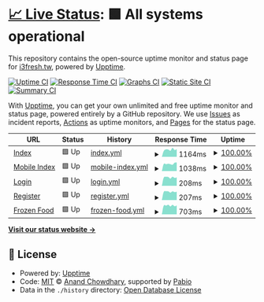 # [📈 Live Status](https://i3fresh-tw.github.io/status.i3fresh.tw): <!--live status--> **🟩 All systems operational**

This repository contains the open-source uptime monitor and status page for [i3fresh.tw](https://i3fresh.tw/), powered by [Upptime](https://github.com/upptime/upptime).

[![Uptime CI](https://github.com/i3fresh-tw/status.i3fresh.tw/workflows/Uptime%20CI/badge.svg)](https://github.com/i3fresh-tw/status.i3fresh.tw/actions?query=workflow%3A%22Uptime+CI%22)
[![Response Time CI](https://github.com/i3fresh-tw/status.i3fresh.tw/workflows/Response%20Time%20CI/badge.svg)](https://github.com/i3fresh-tw/status.i3fresh.tw/actions?query=workflow%3A%22Response+Time+CI%22)
[![Graphs CI](https://github.com/i3fresh-tw/status.i3fresh.tw/workflows/Graphs%20CI/badge.svg)](https://github.com/i3fresh-tw/status.i3fresh.tw/actions?query=workflow%3A%22Graphs+CI%22)
[![Static Site CI](https://github.com/i3fresh-tw/status.i3fresh.tw/workflows/Static%20Site%20CI/badge.svg)](https://github.com/i3fresh-tw/status.i3fresh.tw/actions?query=workflow%3A%22Static+Site+CI%22)
[![Summary CI](https://github.com/i3fresh-tw/status.i3fresh.tw/workflows/Summary%20CI/badge.svg)](https://github.com/i3fresh-tw/status.i3fresh.tw/actions?query=workflow%3A%22Summary+CI%22)

With [Upptime](https://upptime.js.org), you can get your own unlimited and free uptime monitor and status page, powered entirely by a GitHub repository. We use [Issues](https://github.com/i3fresh-tw/status.i3fresh.tw/issues) as incident reports, [Actions](https://github.com/i3fresh-tw/status.i3fresh.tw/actions) as uptime monitors, and [Pages](https://i3fresh-tw.github.io/status.i3fresh.tw) for the status page.

<!--start: status pages-->
<!-- This summary is generated by Upptime (https://github.com/upptime/upptime) -->
<!-- Do not edit this manually, your changes will be overwritten -->
<!-- prettier-ignore -->
| URL | Status | History | Response Time | Uptime |
| --- | ------ | ------- | ------------- | ------ |
| <img alt="" src="https://icons.duckduckgo.com/ip3/i3fresh.tw.ico" height="13"> [Index](https://i3fresh.tw/index.html) | 🟩 Up | [index.yml](https://github.com/i3fresh-tw/status.i3fresh.tw/commits/HEAD/history/index.yml) | <details><summary><img alt="Response time graph" src="./graphs/index/response-time-week.png" height="20"> 1164ms</summary><br><a href="https://status.i3fresh.tw/history/index"><img alt="Response time 1235" src="https://img.shields.io/endpoint?url=https%3A%2F%2Fraw.githubusercontent.com%2Fi3fresh-tw%2Fstatus.i3fresh.tw%2FHEAD%2Fapi%2Findex%2Fresponse-time.json"></a><br><a href="https://status.i3fresh.tw/history/index"><img alt="24-hour response time 1085" src="https://img.shields.io/endpoint?url=https%3A%2F%2Fraw.githubusercontent.com%2Fi3fresh-tw%2Fstatus.i3fresh.tw%2FHEAD%2Fapi%2Findex%2Fresponse-time-day.json"></a><br><a href="https://status.i3fresh.tw/history/index"><img alt="7-day response time 1164" src="https://img.shields.io/endpoint?url=https%3A%2F%2Fraw.githubusercontent.com%2Fi3fresh-tw%2Fstatus.i3fresh.tw%2FHEAD%2Fapi%2Findex%2Fresponse-time-week.json"></a><br><a href="https://status.i3fresh.tw/history/index"><img alt="30-day response time 1285" src="https://img.shields.io/endpoint?url=https%3A%2F%2Fraw.githubusercontent.com%2Fi3fresh-tw%2Fstatus.i3fresh.tw%2FHEAD%2Fapi%2Findex%2Fresponse-time-month.json"></a><br><a href="https://status.i3fresh.tw/history/index"><img alt="1-year response time 1235" src="https://img.shields.io/endpoint?url=https%3A%2F%2Fraw.githubusercontent.com%2Fi3fresh-tw%2Fstatus.i3fresh.tw%2FHEAD%2Fapi%2Findex%2Fresponse-time-year.json"></a></details> | <details><summary><a href="https://status.i3fresh.tw/history/index">100.00%</a></summary><a href="https://status.i3fresh.tw/history/index"><img alt="All-time uptime 100.00%" src="https://img.shields.io/endpoint?url=https%3A%2F%2Fraw.githubusercontent.com%2Fi3fresh-tw%2Fstatus.i3fresh.tw%2FHEAD%2Fapi%2Findex%2Fuptime.json"></a><br><a href="https://status.i3fresh.tw/history/index"><img alt="24-hour uptime 100.00%" src="https://img.shields.io/endpoint?url=https%3A%2F%2Fraw.githubusercontent.com%2Fi3fresh-tw%2Fstatus.i3fresh.tw%2FHEAD%2Fapi%2Findex%2Fuptime-day.json"></a><br><a href="https://status.i3fresh.tw/history/index"><img alt="7-day uptime 100.00%" src="https://img.shields.io/endpoint?url=https%3A%2F%2Fraw.githubusercontent.com%2Fi3fresh-tw%2Fstatus.i3fresh.tw%2FHEAD%2Fapi%2Findex%2Fuptime-week.json"></a><br><a href="https://status.i3fresh.tw/history/index"><img alt="30-day uptime 100.00%" src="https://img.shields.io/endpoint?url=https%3A%2F%2Fraw.githubusercontent.com%2Fi3fresh-tw%2Fstatus.i3fresh.tw%2FHEAD%2Fapi%2Findex%2Fuptime-month.json"></a><br><a href="https://status.i3fresh.tw/history/index"><img alt="1-year uptime 100.00%" src="https://img.shields.io/endpoint?url=https%3A%2F%2Fraw.githubusercontent.com%2Fi3fresh-tw%2Fstatus.i3fresh.tw%2FHEAD%2Fapi%2Findex%2Fuptime-year.json"></a></details>
| <img alt="" src="https://icons.duckduckgo.com/ip3/mob.i3fresh.tw.ico" height="13"> [Mobile Index](https://mob.i3fresh.tw/index.html) | 🟩 Up | [mobile-index.yml](https://github.com/i3fresh-tw/status.i3fresh.tw/commits/HEAD/history/mobile-index.yml) | <details><summary><img alt="Response time graph" src="./graphs/mobile-index/response-time-week.png" height="20"> 1038ms</summary><br><a href="https://status.i3fresh.tw/history/mobile-index"><img alt="Response time 1190" src="https://img.shields.io/endpoint?url=https%3A%2F%2Fraw.githubusercontent.com%2Fi3fresh-tw%2Fstatus.i3fresh.tw%2FHEAD%2Fapi%2Fmobile-index%2Fresponse-time.json"></a><br><a href="https://status.i3fresh.tw/history/mobile-index"><img alt="24-hour response time 1060" src="https://img.shields.io/endpoint?url=https%3A%2F%2Fraw.githubusercontent.com%2Fi3fresh-tw%2Fstatus.i3fresh.tw%2FHEAD%2Fapi%2Fmobile-index%2Fresponse-time-day.json"></a><br><a href="https://status.i3fresh.tw/history/mobile-index"><img alt="7-day response time 1038" src="https://img.shields.io/endpoint?url=https%3A%2F%2Fraw.githubusercontent.com%2Fi3fresh-tw%2Fstatus.i3fresh.tw%2FHEAD%2Fapi%2Fmobile-index%2Fresponse-time-week.json"></a><br><a href="https://status.i3fresh.tw/history/mobile-index"><img alt="30-day response time 1206" src="https://img.shields.io/endpoint?url=https%3A%2F%2Fraw.githubusercontent.com%2Fi3fresh-tw%2Fstatus.i3fresh.tw%2FHEAD%2Fapi%2Fmobile-index%2Fresponse-time-month.json"></a><br><a href="https://status.i3fresh.tw/history/mobile-index"><img alt="1-year response time 1190" src="https://img.shields.io/endpoint?url=https%3A%2F%2Fraw.githubusercontent.com%2Fi3fresh-tw%2Fstatus.i3fresh.tw%2FHEAD%2Fapi%2Fmobile-index%2Fresponse-time-year.json"></a></details> | <details><summary><a href="https://status.i3fresh.tw/history/mobile-index">100.00%</a></summary><a href="https://status.i3fresh.tw/history/mobile-index"><img alt="All-time uptime 100.00%" src="https://img.shields.io/endpoint?url=https%3A%2F%2Fraw.githubusercontent.com%2Fi3fresh-tw%2Fstatus.i3fresh.tw%2FHEAD%2Fapi%2Fmobile-index%2Fuptime.json"></a><br><a href="https://status.i3fresh.tw/history/mobile-index"><img alt="24-hour uptime 100.00%" src="https://img.shields.io/endpoint?url=https%3A%2F%2Fraw.githubusercontent.com%2Fi3fresh-tw%2Fstatus.i3fresh.tw%2FHEAD%2Fapi%2Fmobile-index%2Fuptime-day.json"></a><br><a href="https://status.i3fresh.tw/history/mobile-index"><img alt="7-day uptime 100.00%" src="https://img.shields.io/endpoint?url=https%3A%2F%2Fraw.githubusercontent.com%2Fi3fresh-tw%2Fstatus.i3fresh.tw%2FHEAD%2Fapi%2Fmobile-index%2Fuptime-week.json"></a><br><a href="https://status.i3fresh.tw/history/mobile-index"><img alt="30-day uptime 100.00%" src="https://img.shields.io/endpoint?url=https%3A%2F%2Fraw.githubusercontent.com%2Fi3fresh-tw%2Fstatus.i3fresh.tw%2FHEAD%2Fapi%2Fmobile-index%2Fuptime-month.json"></a><br><a href="https://status.i3fresh.tw/history/mobile-index"><img alt="1-year uptime 100.00%" src="https://img.shields.io/endpoint?url=https%3A%2F%2Fraw.githubusercontent.com%2Fi3fresh-tw%2Fstatus.i3fresh.tw%2FHEAD%2Fapi%2Fmobile-index%2Fuptime-year.json"></a></details>
| <img alt="" src="https://icons.duckduckgo.com/ip3/i3fresh.tw.ico" height="13"> [Login](https://i3fresh.tw/login.html) | 🟩 Up | [login.yml](https://github.com/i3fresh-tw/status.i3fresh.tw/commits/HEAD/history/login.yml) | <details><summary><img alt="Response time graph" src="./graphs/login/response-time-week.png" height="20"> 208ms</summary><br><a href="https://status.i3fresh.tw/history/login"><img alt="Response time 198" src="https://img.shields.io/endpoint?url=https%3A%2F%2Fraw.githubusercontent.com%2Fi3fresh-tw%2Fstatus.i3fresh.tw%2FHEAD%2Fapi%2Flogin%2Fresponse-time.json"></a><br><a href="https://status.i3fresh.tw/history/login"><img alt="24-hour response time 194" src="https://img.shields.io/endpoint?url=https%3A%2F%2Fraw.githubusercontent.com%2Fi3fresh-tw%2Fstatus.i3fresh.tw%2FHEAD%2Fapi%2Flogin%2Fresponse-time-day.json"></a><br><a href="https://status.i3fresh.tw/history/login"><img alt="7-day response time 208" src="https://img.shields.io/endpoint?url=https%3A%2F%2Fraw.githubusercontent.com%2Fi3fresh-tw%2Fstatus.i3fresh.tw%2FHEAD%2Fapi%2Flogin%2Fresponse-time-week.json"></a><br><a href="https://status.i3fresh.tw/history/login"><img alt="30-day response time 198" src="https://img.shields.io/endpoint?url=https%3A%2F%2Fraw.githubusercontent.com%2Fi3fresh-tw%2Fstatus.i3fresh.tw%2FHEAD%2Fapi%2Flogin%2Fresponse-time-month.json"></a><br><a href="https://status.i3fresh.tw/history/login"><img alt="1-year response time 198" src="https://img.shields.io/endpoint?url=https%3A%2F%2Fraw.githubusercontent.com%2Fi3fresh-tw%2Fstatus.i3fresh.tw%2FHEAD%2Fapi%2Flogin%2Fresponse-time-year.json"></a></details> | <details><summary><a href="https://status.i3fresh.tw/history/login">100.00%</a></summary><a href="https://status.i3fresh.tw/history/login"><img alt="All-time uptime 100.00%" src="https://img.shields.io/endpoint?url=https%3A%2F%2Fraw.githubusercontent.com%2Fi3fresh-tw%2Fstatus.i3fresh.tw%2FHEAD%2Fapi%2Flogin%2Fuptime.json"></a><br><a href="https://status.i3fresh.tw/history/login"><img alt="24-hour uptime 100.00%" src="https://img.shields.io/endpoint?url=https%3A%2F%2Fraw.githubusercontent.com%2Fi3fresh-tw%2Fstatus.i3fresh.tw%2FHEAD%2Fapi%2Flogin%2Fuptime-day.json"></a><br><a href="https://status.i3fresh.tw/history/login"><img alt="7-day uptime 100.00%" src="https://img.shields.io/endpoint?url=https%3A%2F%2Fraw.githubusercontent.com%2Fi3fresh-tw%2Fstatus.i3fresh.tw%2FHEAD%2Fapi%2Flogin%2Fuptime-week.json"></a><br><a href="https://status.i3fresh.tw/history/login"><img alt="30-day uptime 100.00%" src="https://img.shields.io/endpoint?url=https%3A%2F%2Fraw.githubusercontent.com%2Fi3fresh-tw%2Fstatus.i3fresh.tw%2FHEAD%2Fapi%2Flogin%2Fuptime-month.json"></a><br><a href="https://status.i3fresh.tw/history/login"><img alt="1-year uptime 100.00%" src="https://img.shields.io/endpoint?url=https%3A%2F%2Fraw.githubusercontent.com%2Fi3fresh-tw%2Fstatus.i3fresh.tw%2FHEAD%2Fapi%2Flogin%2Fuptime-year.json"></a></details>
| <img alt="" src="https://icons.duckduckgo.com/ip3/i3fresh.tw.ico" height="13"> [Register](https://i3fresh.tw/register.html) | 🟩 Up | [register.yml](https://github.com/i3fresh-tw/status.i3fresh.tw/commits/HEAD/history/register.yml) | <details><summary><img alt="Response time graph" src="./graphs/register/response-time-week.png" height="20"> 207ms</summary><br><a href="https://status.i3fresh.tw/history/register"><img alt="Response time 198" src="https://img.shields.io/endpoint?url=https%3A%2F%2Fraw.githubusercontent.com%2Fi3fresh-tw%2Fstatus.i3fresh.tw%2FHEAD%2Fapi%2Fregister%2Fresponse-time.json"></a><br><a href="https://status.i3fresh.tw/history/register"><img alt="24-hour response time 194" src="https://img.shields.io/endpoint?url=https%3A%2F%2Fraw.githubusercontent.com%2Fi3fresh-tw%2Fstatus.i3fresh.tw%2FHEAD%2Fapi%2Fregister%2Fresponse-time-day.json"></a><br><a href="https://status.i3fresh.tw/history/register"><img alt="7-day response time 207" src="https://img.shields.io/endpoint?url=https%3A%2F%2Fraw.githubusercontent.com%2Fi3fresh-tw%2Fstatus.i3fresh.tw%2FHEAD%2Fapi%2Fregister%2Fresponse-time-week.json"></a><br><a href="https://status.i3fresh.tw/history/register"><img alt="30-day response time 199" src="https://img.shields.io/endpoint?url=https%3A%2F%2Fraw.githubusercontent.com%2Fi3fresh-tw%2Fstatus.i3fresh.tw%2FHEAD%2Fapi%2Fregister%2Fresponse-time-month.json"></a><br><a href="https://status.i3fresh.tw/history/register"><img alt="1-year response time 198" src="https://img.shields.io/endpoint?url=https%3A%2F%2Fraw.githubusercontent.com%2Fi3fresh-tw%2Fstatus.i3fresh.tw%2FHEAD%2Fapi%2Fregister%2Fresponse-time-year.json"></a></details> | <details><summary><a href="https://status.i3fresh.tw/history/register">100.00%</a></summary><a href="https://status.i3fresh.tw/history/register"><img alt="All-time uptime 100.00%" src="https://img.shields.io/endpoint?url=https%3A%2F%2Fraw.githubusercontent.com%2Fi3fresh-tw%2Fstatus.i3fresh.tw%2FHEAD%2Fapi%2Fregister%2Fuptime.json"></a><br><a href="https://status.i3fresh.tw/history/register"><img alt="24-hour uptime 100.00%" src="https://img.shields.io/endpoint?url=https%3A%2F%2Fraw.githubusercontent.com%2Fi3fresh-tw%2Fstatus.i3fresh.tw%2FHEAD%2Fapi%2Fregister%2Fuptime-day.json"></a><br><a href="https://status.i3fresh.tw/history/register"><img alt="7-day uptime 100.00%" src="https://img.shields.io/endpoint?url=https%3A%2F%2Fraw.githubusercontent.com%2Fi3fresh-tw%2Fstatus.i3fresh.tw%2FHEAD%2Fapi%2Fregister%2Fuptime-week.json"></a><br><a href="https://status.i3fresh.tw/history/register"><img alt="30-day uptime 100.00%" src="https://img.shields.io/endpoint?url=https%3A%2F%2Fraw.githubusercontent.com%2Fi3fresh-tw%2Fstatus.i3fresh.tw%2FHEAD%2Fapi%2Fregister%2Fuptime-month.json"></a><br><a href="https://status.i3fresh.tw/history/register"><img alt="1-year uptime 100.00%" src="https://img.shields.io/endpoint?url=https%3A%2F%2Fraw.githubusercontent.com%2Fi3fresh-tw%2Fstatus.i3fresh.tw%2FHEAD%2Fapi%2Fregister%2Fuptime-year.json"></a></details>
| <img alt="" src="https://icons.duckduckgo.com/ip3/i3fresh.tw.ico" height="13"> [Frozen Food](https://i3fresh.tw/inpage_47.html) | 🟩 Up | [frozen-food.yml](https://github.com/i3fresh-tw/status.i3fresh.tw/commits/HEAD/history/frozen-food.yml) | <details><summary><img alt="Response time graph" src="./graphs/frozen-food/response-time-week.png" height="20"> 703ms</summary><br><a href="https://status.i3fresh.tw/history/frozen-food"><img alt="Response time 871" src="https://img.shields.io/endpoint?url=https%3A%2F%2Fraw.githubusercontent.com%2Fi3fresh-tw%2Fstatus.i3fresh.tw%2FHEAD%2Fapi%2Ffrozen-food%2Fresponse-time.json"></a><br><a href="https://status.i3fresh.tw/history/frozen-food"><img alt="24-hour response time 700" src="https://img.shields.io/endpoint?url=https%3A%2F%2Fraw.githubusercontent.com%2Fi3fresh-tw%2Fstatus.i3fresh.tw%2FHEAD%2Fapi%2Ffrozen-food%2Fresponse-time-day.json"></a><br><a href="https://status.i3fresh.tw/history/frozen-food"><img alt="7-day response time 703" src="https://img.shields.io/endpoint?url=https%3A%2F%2Fraw.githubusercontent.com%2Fi3fresh-tw%2Fstatus.i3fresh.tw%2FHEAD%2Fapi%2Ffrozen-food%2Fresponse-time-week.json"></a><br><a href="https://status.i3fresh.tw/history/frozen-food"><img alt="30-day response time 888" src="https://img.shields.io/endpoint?url=https%3A%2F%2Fraw.githubusercontent.com%2Fi3fresh-tw%2Fstatus.i3fresh.tw%2FHEAD%2Fapi%2Ffrozen-food%2Fresponse-time-month.json"></a><br><a href="https://status.i3fresh.tw/history/frozen-food"><img alt="1-year response time 871" src="https://img.shields.io/endpoint?url=https%3A%2F%2Fraw.githubusercontent.com%2Fi3fresh-tw%2Fstatus.i3fresh.tw%2FHEAD%2Fapi%2Ffrozen-food%2Fresponse-time-year.json"></a></details> | <details><summary><a href="https://status.i3fresh.tw/history/frozen-food">100.00%</a></summary><a href="https://status.i3fresh.tw/history/frozen-food"><img alt="All-time uptime 100.00%" src="https://img.shields.io/endpoint?url=https%3A%2F%2Fraw.githubusercontent.com%2Fi3fresh-tw%2Fstatus.i3fresh.tw%2FHEAD%2Fapi%2Ffrozen-food%2Fuptime.json"></a><br><a href="https://status.i3fresh.tw/history/frozen-food"><img alt="24-hour uptime 100.00%" src="https://img.shields.io/endpoint?url=https%3A%2F%2Fraw.githubusercontent.com%2Fi3fresh-tw%2Fstatus.i3fresh.tw%2FHEAD%2Fapi%2Ffrozen-food%2Fuptime-day.json"></a><br><a href="https://status.i3fresh.tw/history/frozen-food"><img alt="7-day uptime 100.00%" src="https://img.shields.io/endpoint?url=https%3A%2F%2Fraw.githubusercontent.com%2Fi3fresh-tw%2Fstatus.i3fresh.tw%2FHEAD%2Fapi%2Ffrozen-food%2Fuptime-week.json"></a><br><a href="https://status.i3fresh.tw/history/frozen-food"><img alt="30-day uptime 100.00%" src="https://img.shields.io/endpoint?url=https%3A%2F%2Fraw.githubusercontent.com%2Fi3fresh-tw%2Fstatus.i3fresh.tw%2FHEAD%2Fapi%2Ffrozen-food%2Fuptime-month.json"></a><br><a href="https://status.i3fresh.tw/history/frozen-food"><img alt="1-year uptime 100.00%" src="https://img.shields.io/endpoint?url=https%3A%2F%2Fraw.githubusercontent.com%2Fi3fresh-tw%2Fstatus.i3fresh.tw%2FHEAD%2Fapi%2Ffrozen-food%2Fuptime-year.json"></a></details>

<!--end: status pages-->

[**Visit our status website →**](https://i3fresh-tw.github.io/status.i3fresh.tw)

## 📄 License

- Powered by: [Upptime](https://github.com/upptime/upptime)
- Code: [MIT](./LICENSE) © [Anand Chowdhary](https://anandchowdhary.com), supported by [Pabio](https://pabio.com)
- Data in the `./history` directory: [Open Database License](https://opendatacommons.org/licenses/odbl/1-0/)
